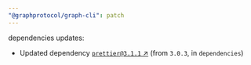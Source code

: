 ```yaml
---
"@graphprotocol/graph-cli": patch
---
```

dependencies updates:
  - Updated dependency [`prettier@3.1.1` ↗︎](https://www.npmjs.com/package/prettier/v/3.1.1) (from `3.0.3`, in `dependencies`)
